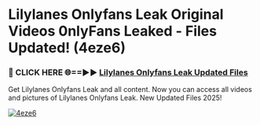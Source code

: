 # Lilylanes Onlyfans Leak Original Videos 0nlyFans Leaked - Files Updated! (4eze6)

<h3>🔴 CLICK HERE 🌐==►► <a href="https://hideuri.com/03YgE1" rel="nofollow">Lilylanes Onlyfans Leak Updated Files</a></h3>

Get Lilylanes Onlyfans Leak and all content. Now you can access all videos and pictures of Lilylanes Onlyfans Leak. New Updated Files 2025!

[![4eze6](https://i.imgur.com/NaUBvic.gif)](https://hideuri.com/03YgE1)
